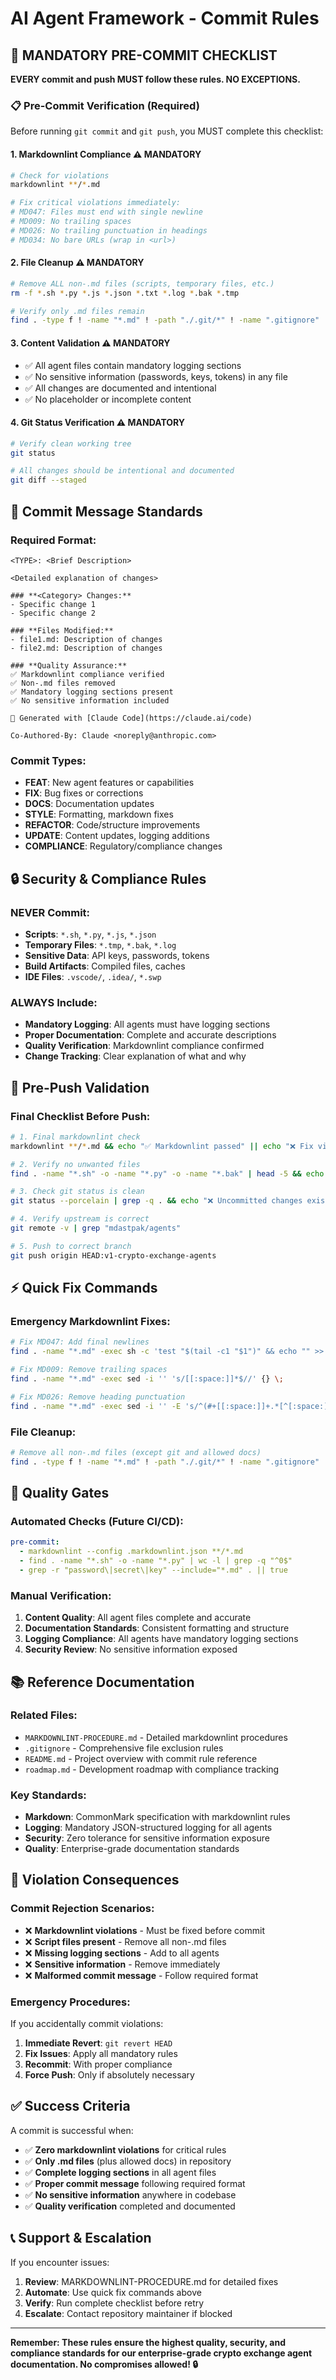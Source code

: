 # AI Agent Framework - Commit Rules

## **🚨 MANDATORY PRE-COMMIT CHECKLIST**

**EVERY commit and push MUST follow these rules. NO EXCEPTIONS.**

### **📋 Pre-Commit Verification (Required)**

Before running `git commit` and `git push`, you MUST complete this checklist:

#### **1. Markdownlint Compliance** ⚠️ **MANDATORY**
```bash
# Check for violations
markdownlint **/*.md

# Fix critical violations immediately:
# MD047: Files must end with single newline
# MD009: No trailing spaces
# MD026: No trailing punctuation in headings
# MD034: No bare URLs (wrap in <url>)
```

#### **2. File Cleanup** ⚠️ **MANDATORY**
```bash
# Remove ALL non-.md files (scripts, temporary files, etc.)
rm -f *.sh *.py *.js *.json *.txt *.log *.bak *.tmp

# Verify only .md files remain
find . -type f ! -name "*.md" ! -path "./.git/*" ! -name ".gitignore" ! -name "COMMIT-RULES.md" ! -name "MARKDOWNLINT-PROCEDURE.md"
```

#### **3. Content Validation** ⚠️ **MANDATORY**
- ✅ All agent files contain mandatory logging sections
- ✅ No sensitive information (passwords, keys, tokens) in any file
- ✅ All changes are documented and intentional
- ✅ No placeholder or incomplete content

#### **4. Git Status Verification** ⚠️ **MANDATORY**
```bash
# Verify clean working tree
git status

# All changes should be intentional and documented
git diff --staged
```

## **📝 Commit Message Standards**

### **Required Format:**
```
<TYPE>: <Brief Description>

<Detailed explanation of changes>

### **<Category> Changes:**
- Specific change 1
- Specific change 2

### **Files Modified:**
- file1.md: Description of changes
- file2.md: Description of changes

### **Quality Assurance:**
✅ Markdownlint compliance verified
✅ Non-.md files removed
✅ Mandatory logging sections present
✅ No sensitive information included

🤖 Generated with [Claude Code](https://claude.ai/code)

Co-Authored-By: Claude <noreply@anthropic.com>
```

### **Commit Types:**
- **FEAT**: New agent features or capabilities
- **FIX**: Bug fixes or corrections
- **DOCS**: Documentation updates
- **STYLE**: Formatting, markdown fixes
- **REFACTOR**: Code/structure improvements
- **UPDATE**: Content updates, logging additions
- **COMPLIANCE**: Regulatory/compliance changes

## **🔒 Security & Compliance Rules**

### **NEVER Commit:**
- **Scripts**: `*.sh`, `*.py`, `*.js`, `*.json`
- **Temporary Files**: `*.tmp`, `*.bak`, `*.log`
- **Sensitive Data**: API keys, passwords, tokens
- **Build Artifacts**: Compiled files, caches
- **IDE Files**: `.vscode/`, `.idea/`, `*.swp`

### **ALWAYS Include:**
- **Mandatory Logging**: All agents must have logging sections
- **Proper Documentation**: Complete and accurate descriptions
- **Quality Verification**: Markdownlint compliance confirmed
- **Change Tracking**: Clear explanation of what and why

## **🚦 Pre-Push Validation**

### **Final Checklist Before Push:**
```bash
# 1. Final markdownlint check
markdownlint **/*.md && echo "✅ Markdownlint passed" || echo "❌ Fix violations first"

# 2. Verify no unwanted files
find . -name "*.sh" -o -name "*.py" -o -name "*.bak" | head -5 && echo "❌ Remove script files" || echo "✅ No script files"

# 3. Check git status is clean
git status --porcelain | grep -q . && echo "❌ Uncommitted changes exist" || echo "✅ Working tree clean"

# 4. Verify upstream is correct
git remote -v | grep "mdastpak/agents"

# 5. Push to correct branch
git push origin HEAD:v1-crypto-exchange-agents
```

## **⚡ Quick Fix Commands**

### **Emergency Markdownlint Fixes:**
```bash
# Fix MD047: Add final newlines
find . -name "*.md" -exec sh -c 'test "$(tail -c1 "$1")" && echo "" >> "$1"' _ {} \;

# Fix MD009: Remove trailing spaces
find . -name "*.md" -exec sed -i '' 's/[[:space:]]*$//' {} \;

# Fix MD026: Remove heading punctuation
find . -name "*.md" -exec sed -i '' -E 's/^(#+[[:space:]]+.*[^[:space:]])[.!?:;]+[[:space:]]*$/\1/' {} \;
```

### **File Cleanup:**
```bash
# Remove all non-.md files (except git and allowed docs)
find . -type f ! -name "*.md" ! -path "./.git/*" ! -name ".gitignore" ! -name "COMMIT-RULES.md" ! -name "MARKDOWNLINT-PROCEDURE.md" -delete
```

## **🎯 Quality Gates**

### **Automated Checks (Future CI/CD):**
```yaml
pre-commit:
  - markdownlint --config .markdownlint.json **/*.md
  - find . -name "*.sh" -o -name "*.py" | wc -l | grep -q "^0$"
  - grep -r "password\|secret\|key" --include="*.md" . || true
```

### **Manual Verification:**
1. **Content Quality**: All agent files complete and accurate
2. **Documentation Standards**: Consistent formatting and structure
3. **Logging Compliance**: All agents have mandatory logging sections
4. **Security Review**: No sensitive information exposed

## **📚 Reference Documentation**

### **Related Files:**
- `MARKDOWNLINT-PROCEDURE.md` - Detailed markdownlint procedures
- `.gitignore` - Comprehensive file exclusion rules
- `README.md` - Project overview with commit rule reference
- `roadmap.md` - Development roadmap with compliance tracking

### **Key Standards:**
- **Markdown**: CommonMark specification with markdownlint rules
- **Logging**: Mandatory JSON-structured logging for all agents
- **Security**: Zero tolerance for sensitive information exposure
- **Quality**: Enterprise-grade documentation standards

## **🚨 Violation Consequences**

### **Commit Rejection Scenarios:**
- ❌ **Markdownlint violations** - Must be fixed before commit
- ❌ **Script files present** - Remove all non-.md files
- ❌ **Missing logging sections** - Add to all agents
- ❌ **Sensitive information** - Remove immediately
- ❌ **Malformed commit message** - Follow required format

### **Emergency Procedures:**
If you accidentally commit violations:
1. **Immediate Revert**: `git revert HEAD`
2. **Fix Issues**: Apply all mandatory rules
3. **Recommit**: With proper compliance
4. **Force Push**: Only if absolutely necessary

## **✅ Success Criteria**

A commit is successful when:
- ✅ **Zero markdownlint violations** for critical rules
- ✅ **Only .md files** (plus allowed docs) in repository
- ✅ **Complete logging sections** in all agent files
- ✅ **Proper commit message** following required format
- ✅ **No sensitive information** anywhere in codebase
- ✅ **Quality verification** completed and documented

## **📞 Support & Escalation**

If you encounter issues:
1. **Review**: MARKDOWNLINT-PROCEDURE.md for detailed fixes
2. **Automate**: Use quick fix commands above
3. **Verify**: Run complete checklist before retry
4. **Escalate**: Contact repository maintainer if blocked

---

**Remember: These rules ensure the highest quality, security, and compliance standards for our enterprise-grade crypto exchange agent documentation. No compromises allowed! 🔒**
